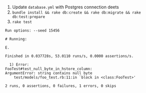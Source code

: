 1. Update `database.yml` with Postgres connection deets
2. `bundle install && rake db:create && rake db:migrate && rake db:test:prepare`
3. `rake test`

```
Run options: --seed 15456

# Running:

E.

Finished in 0.037728s, 53.0110 runs/s, 0.0000 assertions/s.

  1) Error:
FooTest#test_null_byte_in_hstore_column:
ArgumentError: string contains null byte
    test/models/foo_test.rb:11:in `block in <class:FooTest>'

2 runs, 0 assertions, 0 failures, 1 errors, 0 skips
```
